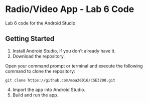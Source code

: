 Radio/Video App - Lab 6 Code
================================

Lab 6 code for the Android Studio

Getting Started
---------------
1. Install Android Studio, if you don't already have it.
2. Download the repository.

Open your command prompt or terminal and execute the following command to clone the repository:
```shell
git clone https://github.com/moa20016/CSE3200.git
```
4. Import the app into Android Studio.
5. Build and run the app.
